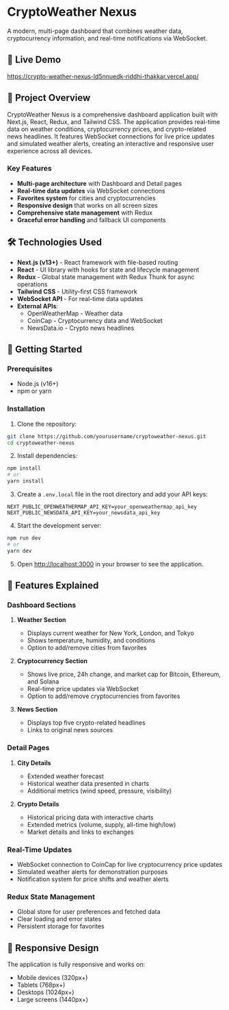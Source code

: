 # CryptoWeather Nexus

A modern, multi-page dashboard that combines weather data, cryptocurrency information, and real-time notifications via WebSocket.

## 🚀 Live Demo

https://crypto-weather-nexus-ld5nnuedk-riddhi-thakkar.vercel.app/

## 📝 Project Overview

CryptoWeather Nexus is a comprehensive dashboard application built with Next.js, React, Redux, and Tailwind CSS. The application provides real-time data on weather conditions, cryptocurrency prices, and crypto-related news headlines. It features WebSocket connections for live price updates and simulated weather alerts, creating an interactive and responsive user experience across all devices.

### Key Features

- **Multi-page architecture** with Dashboard and Detail pages
- **Real-time data updates** via WebSocket connections
- **Favorites system** for cities and cryptocurrencies
- **Responsive design** that works on all screen sizes
- **Comprehensive state management** with Redux
- **Graceful error handling** and fallback UI components

## 🛠️ Technologies Used

- **Next.js (v13+)** - React framework with file-based routing
- **React** - UI library with hooks for state and lifecycle management
- **Redux** - Global state management with Redux Thunk for async operations
- **Tailwind CSS** - Utility-first CSS framework
- **WebSocket API** - For real-time data updates
- **External APIs**:
  - OpenWeatherMap - Weather data
  - CoinCap - Cryptocurrency data and WebSocket
  - NewsData.io - Crypto news headlines

## 🚀 Getting Started

### Prerequisites

- Node.js (v16+)
- npm or yarn

### Installation

1. Clone the repository:
```bash
git clone https://github.com/yourusername/cryptoweather-nexus.git
cd cryptoweather-nexus
```

2. Install dependencies:
```bash
npm install
# or
yarn install
```

3. Create a `.env.local` file in the root directory and add your API keys:
```
NEXT_PUBLIC_OPENWEATHERMAP_API_KEY=your_openweathermap_api_key
NEXT_PUBLIC_NEWSDATA_API_KEY=your_newsdata_api_key
```

4. Start the development server:
```bash
npm run dev
# or
yarn dev
```

5. Open [http://localhost:3000](http://localhost:3000) in your browser to see the application.

## 🌟 Features Explained

### Dashboard Sections

1. **Weather Section**
   - Displays current weather for New York, London, and Tokyo
   - Shows temperature, humidity, and conditions
   - Option to add/remove cities from favorites

2. **Cryptocurrency Section**
   - Shows live price, 24h change, and market cap for Bitcoin, Ethereum, and Solana
   - Real-time price updates via WebSocket
   - Option to add/remove cryptocurrencies from favorites

3. **News Section**
   - Displays top five crypto-related headlines
   - Links to original news sources

### Detail Pages

1. **City Details**
   - Extended weather forecast
   - Historical weather data presented in charts
   - Additional metrics (wind speed, pressure, visibility)

2. **Crypto Details**
   - Historical pricing data with interactive charts
   - Extended metrics (volume, supply, all-time high/low)
   - Market details and links to exchanges

### Real-Time Updates

- WebSocket connection to CoinCap for live cryptocurrency price updates
- Simulated weather alerts for demonstration purposes
- Notification system for price shifts and weather alerts

### Redux State Management

- Global store for user preferences and fetched data
- Clear loading and error states
- Persistent storage for favorites



## 📱 Responsive Design

The application is fully responsive and works on:
- Mobile devices (320px+)
- Tablets (768px+)
- Desktops (1024px+)
- Large screens (1440px+)
